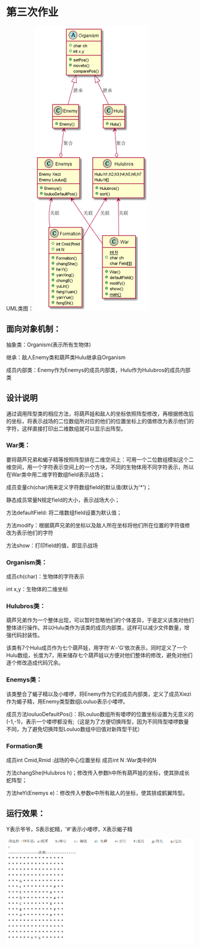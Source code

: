 # 第三次作业

UML类图：
![UML类图](UML类图.png)

## 面向对象机制：

抽象类：Organism(表示所有生物体)

继承：敌人Enemy类和葫芦类Hulu继承自Organism

成员内部类：Enemy作为Enemys的成员内部类，Hulu作为Hulubros的成员内部类

## 设计说明

通过调用阵型类的相应方法，将葫芦娃和敌人的坐标依照阵型修改，再根据修改后的坐标，将表示战场的二位数组所对应的他们的位置坐标上的值修改为表示他们的字符，这样直接打印出二维数组就可以显示出阵型。

### War类：

要将葫芦兄弟和蝎子精等按照阵型排在二维空间上：可用一个二位数组模拟这个二维空间，用一个字符表示空间上的一个方块，不同的生物体用不同字符表示，所以在War类中用二维字符数组field表示战场；

成员变量ch(char)用来定义字符数组field的默认值(默认为'*')；

静态成员常量N规定field的大小，表示战场大小；

方法defaultField: 将二维数组field设置为默认值；

方法modify：根据葫芦兄弟的坐标以及敌人所在坐标将他们所在位置的字符值修改为表示他们的字符

方法show：打印field的值，即显示战场

### Organism类：

成员ch(char)：生物体的字符表示

int x,y：生物体的二维坐标

### Hulubros类：

葫芦兄弟作为一个整体出现，可以暂时忽略他们的个体差异，于是定义该类对他们整体进行操作。并以Hulu类作为该类的成员内部类，这样可以减少文件数量，增强代码封装性。

该类有7个Hulu成员作为七个葫芦娃，用字符'A'-'G'依次表示，同时定义了一个Hulu数组，长度为7，用来储存七个葫芦娃以方便对他们整体的修改，避免对他们逐个修改造成代码冗余。

### Enemys类：

该类整合了蝎子精以及小喽啰，将Enemy作为它的成员内部类，定义了成员Xiezi作为蝎子精，用Enemy类型数组Louluo表示小喽啰。

成员方法louluoDefaultPos()：将Louluo数组所有喽啰的位置坐标设置为无意义的(-1,-1)，表示一个喽啰都没有;（这是为了方便切换阵型，因为不同阵型喽啰数量不同，为了避免切换阵型Louluo数组中旧值对新阵型干扰）

### Formation类

成员int Cmid,Rmid :战场的中心位置坐标
成员int N :War类中的N

方法changShe(Hulubros h)；修改传入参数h中所有葫芦娃的坐标，使其排成长蛇阵型；

方法heYi(Enemys e)：修改传入参数e中所有敌人的坐标，使其排成鹤翼阵型。


## 运行效果：

Y表示爷爷，S表示蛇精，'#'表示小喽啰，X表示蝎子精

![运行截图](运行截图.png)